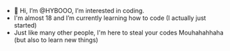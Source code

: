 - 👋 Hi, I’m @HYBOOO, I’m interested in coding. 
- I'm almost 18 and I’m currently learning how to code (I actually just started)
- Just like many other people, I'm here to steal your codes Mouhahahhaha (but also to learn new things)
